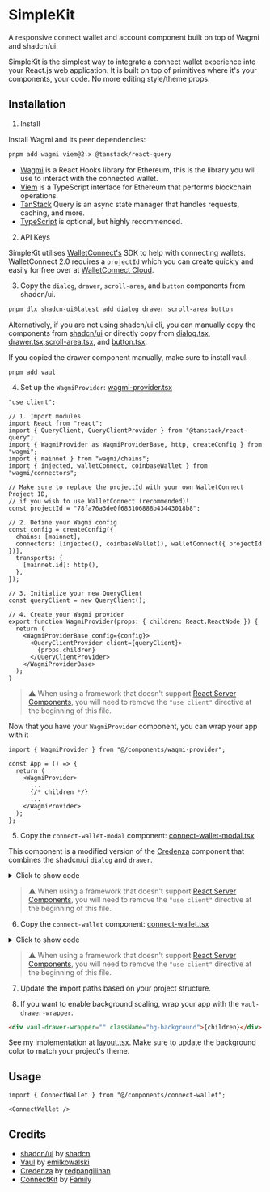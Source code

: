 # SimpleKit

A responsive connect wallet and account component built on top of Wagmi and shadcn/ui.

SimpleKit is the simplest way to integrate a connect wallet experience into your React.js web application. It is built on top of primitives where it's your components, your code. No more editing style/theme props.

## Installation

1. Install

Install Wagmi and its peer dependencies:

```bash
pnpm add wagmi viem@2.x @tanstack/react-query
```

- [Wagmi](https://wagmi.sh/) is a React Hooks library for Ethereum, this is the library you will use to interact with the connected wallet.
- [Viem](https://viem.sh/) is a TypeScript interface for Ethereum that performs blockchain operations.
- [TanStack](https://tanstack.com/query/v5) Query is an async state manager that handles requests, caching, and more.
- [TypeScript](https://wagmi.sh/react/typescript) is optional, but highly recommended.

2. API Keys

SimpleKit utilises [WalletConnect's](https://walletconnect.com/) SDK to help with connecting wallets. WalletConnect 2.0 requires a `projectId` which you can create quickly and easily for free over at [WalletConnect Cloud](https://cloud.walletconnect.com/).

3. Copy the `dialog`, `drawer`, `scroll-area`, and `button` components from shadcn/ui.

```bash
pnpm dlx shadcn-ui@latest add dialog drawer scroll-area button
```

Alternatively, if you are not using shadcn/ui cli, you can manually copy the components from [shadcn/ui](https://ui.shadcn.com/docs) or directly copy from [dialog.tsx](src/components/ui/dialog.tsx), [drawer.tsx](src/components/ui/drawer.tsx),[scroll-area.tsx](src/components/ui/scroll-area.tsx), and [button.tsx](src/components/ui/button.tsx).

If you copied the drawer component manually, make sure to install vaul.

```
pnpm add vaul
```

4. Set up the `WagmiProvider`: [wagmi-provider.tsx](src/components/wagmi-provider.tsx)

```tsx
"use client";

// 1. Import modules
import React from "react";
import { QueryClient, QueryClientProvider } from "@tanstack/react-query";
import { WagmiProvider as WagmiProviderBase, http, createConfig } from "wagmi";
import { mainnet } from "wagmi/chains";
import { injected, walletConnect, coinbaseWallet } from "wagmi/connectors";

// Make sure to replace the projectId with your own WalletConnect Project ID,
// if you wish to use WalletConnect (recommended)!
const projectId = "78fa76a3de0f683106888b43443018b8";

// 2. Define your Wagmi config
const config = createConfig({
  chains: [mainnet],
  connectors: [injected(), coinbaseWallet(), walletConnect({ projectId })],
  transports: {
    [mainnet.id]: http(),
  },
});

// 3. Initialize your new QueryClient
const queryClient = new QueryClient();

// 4. Create your Wagmi provider
export function WagmiProvider(props: { children: React.ReactNode }) {
  return (
    <WagmiProviderBase config={config}>
      <QueryClientProvider client={queryClient}>
        {props.children}
      </QueryClientProvider>
    </WagmiProviderBase>
  );
}
```

> :warning: When using a framework that doesn't support [React Server Components](https://react.dev/learn/start-a-new-react-project#bleeding-edge-react-frameworks), you will need to remove the `"use client"` directive at the beginning of this file.

Now that you have your `WagmiProvider` component, you can wrap your app with it

```tsx
import { WagmiProvider } from "@/components/wagmi-provider";

const App = () => {
  return (
    <WagmiProvider>
      ...
      {/* children */}
      ...
    </WagmiProvider>
  );
};
```

5. Copy the `connect-wallet-modal` component: [connect-wallet-modal.tsx](src/components/ui/connect-wallet-modal.tsx)

This component is a modified version of the [Credenza](https://github.com/redpangilinan/credenza) component that combines the shadcn/ui `dialog` and `drawer`.

<details>
<summary>Click to show code</summary>

```tsx
"use client";

import * as React from "react";

import { cn } from "@/lib/utils";
import {
  Dialog,
  DialogClose,
  DialogContent,
  DialogDescription,
  DialogFooter,
  DialogHeader,
  DialogTitle,
  DialogTrigger,
} from "@/components/ui/dialog";
import {
  Drawer,
  DrawerClose,
  DrawerContent,
  DrawerDescription,
  DrawerFooter,
  DrawerHeader,
  DrawerTitle,
  DrawerTrigger,
} from "@/components/ui/drawer";
import { ScrollArea } from "@/components/ui/scroll-area";

interface BaseProps {
  children: React.ReactNode;
}

interface RootConnectWalletModalProps extends BaseProps {
  open?: boolean;
  onOpenChange?: (open: boolean) => void;
}

interface ConnectWalletModalProps extends BaseProps {
  className?: string;
  asChild?: true;
}

const desktop = "(min-width: 768px)";

const ConnectWalletModal = ({
  children,
  ...props
}: RootConnectWalletModalProps) => {
  const isDesktop = useMediaQuery(desktop);
  const ConnectWalletModal = isDesktop ? Dialog : Drawer;

  return <ConnectWalletModal {...props}>{children}</ConnectWalletModal>;
};

const ConnectWalletModalTrigger = ({
  className,
  children,
  ...props
}: ConnectWalletModalProps) => {
  const isDesktop = useMediaQuery(desktop);
  const ConnectWalletModalTrigger = isDesktop ? DialogTrigger : DrawerTrigger;

  return (
    <ConnectWalletModalTrigger className={className} {...props}>
      {children}
    </ConnectWalletModalTrigger>
  );
};

const ConnectWalletModalClose = ({
  className,
  children,
  ...props
}: ConnectWalletModalProps) => {
  const isDesktop = useMediaQuery(desktop);
  const ConnectWalletModalClose = isDesktop ? DialogClose : DrawerClose;

  return (
    <ConnectWalletModalClose className={className} {...props}>
      {children}
    </ConnectWalletModalClose>
  );
};

const ConnectWalletModalContent = ({
  className,
  children,
  ...props
}: ConnectWalletModalProps) => {
  const isDesktop = useMediaQuery(desktop);
  const ConnectWalletModalContent = isDesktop ? DialogContent : DrawerContent;

  return (
    <ConnectWalletModalContent
      className={cn(
        "rounded-t-3xl sm:rounded-3xl md:max-w-[360px] [&>button]:right-[26px] [&>button]:top-[26px]",
        className,
      )}
      onOpenAutoFocus={(e) => e.preventDefault()}
      {...props}
    >
      {children}
    </ConnectWalletModalContent>
  );
};

const ConnectWalletModalDescription = ({
  className,
  children,
  ...props
}: ConnectWalletModalProps) => {
  const isDesktop = useMediaQuery(desktop);
  const ConnectWalletModalDescription = isDesktop
    ? DialogDescription
    : DrawerDescription;

  return (
    <ConnectWalletModalDescription className={className} {...props}>
      {children}
    </ConnectWalletModalDescription>
  );
};

const ConnectWalletModalHeader = ({
  className,
  children,
  ...props
}: ConnectWalletModalProps) => {
  const isDesktop = useMediaQuery(desktop);
  const ConnectWalletModalHeader = isDesktop ? DialogHeader : DrawerHeader;

  return (
    <ConnectWalletModalHeader
      className={cn("space-y-0 pb-6 md:pb-3", className)}
      {...props}
    >
      {children}
    </ConnectWalletModalHeader>
  );
};

const ConnectWalletModalTitle = ({
  className,
  children,
  ...props
}: ConnectWalletModalProps) => {
  const isDesktop = useMediaQuery(desktop);
  const ConnectWalletModalTitle = isDesktop ? DialogTitle : DrawerTitle;

  return (
    <ConnectWalletModalTitle
      className={cn("text-center", className)}
      {...props}
    >
      {children}
    </ConnectWalletModalTitle>
  );
};

const ConnectWalletModalBody = ({
  className,
  children,
  ...props
}: ConnectWalletModalProps) => {
  return (
    <ScrollArea
      className={cn(
        "h-[234px] max-h-[300px] px-6 md:-mr-4 md:h-full md:min-h-[260px] md:px-0 md:pr-4",
        className,
      )}
      {...props}
    >
      {children}
    </ScrollArea>
  );
};

const ConnectWalletModalFooter = ({
  className,
  children,
  ...props
}: ConnectWalletModalProps) => {
  const isDesktop = useMediaQuery(desktop);
  const ConnectWalletModalFooter = isDesktop ? DialogFooter : DrawerFooter;

  return (
    <ConnectWalletModalFooter
      className={cn("py-3.5 md:py-0", className)}
      {...props}
    >
      {children}
    </ConnectWalletModalFooter>
  );
};

export {
  ConnectWalletModal,
  ConnectWalletModalTrigger,
  ConnectWalletModalClose,
  ConnectWalletModalContent,
  ConnectWalletModalDescription,
  ConnectWalletModalHeader,
  ConnectWalletModalTitle,
  ConnectWalletModalBody,
  ConnectWalletModalFooter,
};

export function useMediaQuery(query: string) {
  const [value, setValue] = React.useState(false);

  React.useEffect(() => {
    function onChange(event: MediaQueryListEvent) {
      setValue(event.matches);
    }

    const result = matchMedia(query);
    result.addEventListener("change", onChange);
    setValue(result.matches);

    return () => result.removeEventListener("change", onChange);
  }, [query]);

  return value;
}
```

</details>

> :warning: When using a framework that doesn't support [React Server Components](https://react.dev/learn/start-a-new-react-project#bleeding-edge-react-frameworks), you will need to remove the `"use client"` directive at the beginning of this file.

6. Copy the `connect-wallet` component: [connect-wallet.tsx](src/components/connect-wallet-modal.tsx)

<details>
<summary>Click to show code</summary>

```tsx
"use client";

import * as React from "react";

import {
  ConnectWalletModal,
  ConnectWalletModalBody,
  ConnectWalletModalContent,
  ConnectWalletModalDescription,
  ConnectWalletModalFooter,
  ConnectWalletModalHeader,
  ConnectWalletModalTitle,
  ConnectWalletModalTrigger,
} from "@/components/ui/connect-wallet-modal";
import { Button } from "@/components/ui/button";
import {
  type Connector,
  useAccount,
  useConnect,
  useDisconnect,
  useEnsAvatar,
  useEnsName,
  useBalance,
} from "wagmi";
import { formatEther } from "viem";
import { Check, ChevronLeft, Copy, RotateCcw } from "lucide-react";

const MODAL_CLOSE_DURATION = 320;

const ConnectWalletContext = React.createContext<{
  pendingConnector: Connector | null;
  setPendingConnector: React.Dispatch<React.SetStateAction<Connector | null>>;
  isConnectorError: boolean;
  setIsConnectorError: React.Dispatch<React.SetStateAction<boolean>>;
  open: boolean;
  setOpen: React.Dispatch<React.SetStateAction<boolean>>;
}>({
  pendingConnector: null,
  setPendingConnector: () => {},
  isConnectorError: false,
  setIsConnectorError: () => false,
  open: false,
  setOpen: () => false,
});

export function ConnectWallet() {
  const { status, address } = useAccount();
  const [pendingConnector, setPendingConnector] =
    React.useState<Connector | null>(null);
  const [isConnectorError, setIsConnectorError] = React.useState(false);
  const [open, setOpen] = React.useState(false);
  const { data: ensName } = useEnsName({ address });
  const { data: ensAvatar } = useEnsAvatar({ name: ensName! });

  const formattedAddress = address?.slice(0, 6) + "•••" + address?.slice(-4);
  const isConnected = address && !pendingConnector;

  React.useEffect(() => {
    if (status === "connected" && pendingConnector) {
      setOpen(false);

      const timeout = setTimeout(() => {
        setPendingConnector(null);
        setIsConnectorError(false);
      }, MODAL_CLOSE_DURATION);

      return () => clearTimeout(timeout);
    }
  }, [status, setOpen, pendingConnector, setPendingConnector]);

  return (
    <ConnectWalletContext.Provider
      value={{
        pendingConnector,
        setPendingConnector,
        isConnectorError,
        setIsConnectorError,
        open,
        setOpen,
      }}
    >
      <ConnectWalletModal open={open} onOpenChange={setOpen}>
        <ConnectWalletModalTrigger asChild>
          {isConnected ? (
            <Button className="rounded-xl">
              {ensAvatar && <img src={ensAvatar} alt="ENS Avatar" />}
              {address && (
                <span>{ensName ? `${ensName}` : formattedAddress}</span>
              )}
            </Button>
          ) : (
            <Button className="rounded-xl">Connect Wallet</Button>
          )}
        </ConnectWalletModalTrigger>

        <ConnectWalletModalContent>
          {isConnected ? <Account /> : <Connectors />}
        </ConnectWalletModalContent>
      </ConnectWalletModal>
    </ConnectWalletContext.Provider>
  );
}

function Account() {
  const { address } = useAccount();
  const { disconnect } = useDisconnect();
  const { data: ensName } = useEnsName({ address });
  const { data: userBalance } = useBalance({ address });
  const context = React.useContext(ConnectWalletContext);

  const formattedAddress = address?.slice(0, 6) + "•••" + address?.slice(-4);
  const formattedUserBalace = userBalance?.value
    ? parseFloat(formatEther(userBalance.value)).toFixed(4)
    : undefined;

  function handleDisconnect() {
    context.setOpen(false);
    setTimeout(() => {
      disconnect();
    }, MODAL_CLOSE_DURATION);
  }

  return (
    <>
      <ConnectWalletModalHeader>
        <ConnectWalletModalTitle>Connected</ConnectWalletModalTitle>
        <ConnectWalletModalDescription className="sr-only">
          Account modal for your connected Web3 wallet.
        </ConnectWalletModalDescription>
      </ConnectWalletModalHeader>
      <ConnectWalletModalBody className="h-[280px]">
        <div className="flex w-full flex-col items-center justify-center gap-8 md:pt-5">
          <div className="size-24 flex items-center justify-center">
            <img
              className="rounded-full"
              src={`https://avatar.vercel.sh/${address}?size=150`}
              alt="User gradient avatar"
            />
          </div>

          <div className="space-y-1 px-3.5 text-center sm:px-0">
            <div className="flex items-center gap-1.5">
              <h1 className="text-xl font-semibold">
                <div>{ensName ? `${ensName}` : formattedAddress}</div>
              </h1>
              <CopyAddressButton />
            </div>
            <p className="text-balance text-sm text-muted-foreground">
              {`${formattedUserBalace ?? "0.00"} ETH`}
            </p>
          </div>

          <Button className="w-full rounded-xl" onClick={handleDisconnect}>
            Disconnect
          </Button>
        </div>
      </ConnectWalletModalBody>
    </>
  );
}

function Connectors() {
  const context = React.useContext(ConnectWalletContext);

  return (
    <>
      <ConnectWalletModalHeader>
        <BackChevron />
        <ConnectWalletModalTitle>
          {context.pendingConnector?.name ?? "Connect Wallet"}
        </ConnectWalletModalTitle>
        <ConnectWalletModalDescription className="sr-only">
          Connect your Web3 wallet or create a new one.
        </ConnectWalletModalDescription>
      </ConnectWalletModalHeader>
      <ConnectWalletModalBody>
        {context.pendingConnector ? <WalletConnecting /> : <WalletOptions />}
      </ConnectWalletModalBody>
      <ConnectWalletModalFooter>
        <div className="h-0" />
      </ConnectWalletModalFooter>
    </>
  );
}

function WalletConnecting() {
  const context = React.useContext(ConnectWalletContext);

  return (
    <div className="flex w-full flex-col items-center justify-center gap-9 md:pt-5">
      {context.pendingConnector?.icon && (
        <div className="size-[116px] relative flex items-center justify-center rounded-2xl border p-3">
          <img
            src={context.pendingConnector?.icon}
            alt={context.pendingConnector?.name}
            className="size-full overflow-hidden rounded-2xl"
          />
          <img />
          {context.isConnectorError ? <RetryConnectorButton /> : null}
        </div>
      )}

      <div className="space-y-3.5 px-3.5 text-center sm:px-0">
        <h1 className="text-xl font-semibold">
          {context.isConnectorError ? "Request Error" : "Requesting Connection"}
        </h1>
        <p className="text-balance text-sm text-muted-foreground">
          {context.isConnectorError
            ? "There was an error with the request. Click above to try again."
            : `Open the ${context.pendingConnector?.name} browser extension to connect your wallet.`}
        </p>
      </div>
    </div>
  );
}

function WalletOptions() {
  const context = React.useContext(ConnectWalletContext);
  const { connectors, connect } = useConnectors();

  return (
    <div className="flex flex-col gap-3.5">
      {connectors.map((connector) => (
        <WalletOption
          key={connector.uid}
          connector={connector}
          onClick={() => {
            context.setIsConnectorError(false);
            context.setPendingConnector(connector);
            connect({ connector });
          }}
        />
      ))}
    </div>
  );
}

function WalletOption(props: { connector: Connector; onClick: () => void }) {
  const [ready, setReady] = React.useState(false);

  React.useEffect(() => {
    (async () => {
      const provider = await props.connector.getProvider();
      setReady(!!provider);
    })();
  }, [props.connector]);

  return (
    <Button
      disabled={!ready}
      onClick={props.onClick}
      size="lg"
      variant="secondary"
      className="justify-between rounded-xl px-4 py-7 text-base font-semibold"
    >
      <p>{props.connector.name}</p>
      {props.connector.icon && (
        <img
          src={props.connector.icon}
          alt={props.connector.name}
          className="size-8 overflow-hidden rounded-[6px]"
        />
      )}
    </Button>
  );
}

function CopyAddressButton() {
  const { address } = useAccount();
  const [copied, setCopied] = React.useState(false);

  React.useEffect(() => {
    const timeout = setTimeout(() => {
      if (copied) setCopied(false);
    }, 1000);
    return () => clearTimeout(timeout);
  }, [copied, setCopied]);

  async function handleCopy() {
    setCopied(true);
    await navigator.clipboard.writeText(address!);
  }

  return (
    <button className="text-muted-foreground" onClick={handleCopy}>
      {copied ? (
        <Check className="size-4" strokeWidth={4} />
      ) : (
        <Copy className="size-4" strokeWidth={4} />
      )}
    </button>
  );
}

function BackChevron() {
  const context = React.useContext(ConnectWalletContext);

  if (!context.pendingConnector) {
    return null;
  }

  function handleClick() {
    context.setIsConnectorError(false);
    context.setPendingConnector(null);
  }

  return (
    <button
      className="absolute left-[26px] top-[42px] z-50 rounded-sm opacity-70 ring-offset-background transition-opacity hover:opacity-100 focus:outline-none focus:ring-2 focus:ring-ring focus:ring-offset-2 disabled:pointer-events-none data-[state=open]:bg-accent data-[state=open]:text-muted-foreground md:top-[26px]"
      onClick={handleClick}
    >
      <ChevronLeft className="h-4 w-4" />
      <span className="sr-only">Cancel connection</span>
    </button>
  );
}

function RetryConnectorButton() {
  const context = React.useContext(ConnectWalletContext);
  const { connect } = useConnect({
    mutation: {
      onError: () => context.setIsConnectorError(true),
    },
  });

  function handleClick() {
    if (context.pendingConnector) {
      context.setIsConnectorError(false);
      connect({ connector: context.pendingConnector });
    }
  }

  return (
    <Button
      size="icon"
      variant="secondary"
      className="group absolute -bottom-2 -right-2 rounded-full bg-muted p-1.5 shadow"
      onClick={handleClick}
    >
      <RotateCcw className="size-4 transition-transform group-hover:-rotate-45" />
    </Button>
  );
}

function useConnectors() {
  const context = React.useContext(ConnectWalletContext);
  const { connect, connectors } = useConnect({
    mutation: {
      onError: () => context.setIsConnectorError(true),
    },
  });

  const sortedConnectors = React.useMemo(() => {
    let metaMaskConnector: Connector | undefined;
    let injectedConnector: Connector | undefined;

    const formattedConnectors = connectors.reduce(
      (acc: Array<Connector>, curr) => {
        switch (curr.id) {
          case "metaMaskSDK":
            metaMaskConnector = {
              ...curr,
              icon: "https://utfs.io/f/be0bd88f-ce87-4cbc-b2e5-c578fa866173-sq4a0b.png",
            };
            return acc;
          case "injected":
            injectedConnector = {
              ...curr,
              name: "MetaMask",
              icon: "https://utfs.io/f/be0bd88f-ce87-4cbc-b2e5-c578fa866173-sq4a0b.png",
            };
            return acc;
          case "safe":
            acc.push({
              ...curr,
              icon: "https://utfs.io/f/164ea200-3e15-4a9b-9ce5-a397894c442a-awpd29.png",
            });
            return acc;
          case "coinbaseWalletSDK":
            acc.push({
              ...curr,
              icon: "https://utfs.io/f/53e47f86-5f12-404f-a98b-19dc7b760333-chngxw.png",
            });
            return acc;
          case "walletConnect":
            acc.push({
              ...curr,
              icon: "https://utfs.io/f/5bfaa4d1-b872-48a7-9d37-c2517d4fc07a-utlf4g.png",
            });
            return acc;
          default:
            acc.unshift(curr);
            return acc;
        }
      },
      [],
    );

    if (
      metaMaskConnector &&
      !formattedConnectors.find(
        ({ id }) => id === "io.metamask" || id === "injected",
      )
    ) {
      return [metaMaskConnector, ...formattedConnectors];
    }

    if (injectedConnector) {
      const nonMetaMaskConnectors = formattedConnectors.filter(
        ({ id }) => id !== "io.metamask",
      );
      return [injectedConnector, ...nonMetaMaskConnectors];
    }
    return formattedConnectors;
  }, [connectors]);

  return { connectors: sortedConnectors, connect };
}
```

</details>

> :warning: When using a framework that doesn't support [React Server Components](https://react.dev/learn/start-a-new-react-project#bleeding-edge-react-frameworks), you will need to remove the `"use client"` directive at the beginning of this file.

7. Update the import paths based on your project structure.

8. If you want to enable background scaling, wrap your app with the `vaul-drawer-wrapper`.

```html
<div vaul-drawer-wrapper="" className="bg-background">{children}</div>
```

See my implementation at [layout.tsx](src/app/layout.tsx). Make sure to update the background color to match your project's theme.

## Usage

```tsx
import { ConnectWallet } from "@/components/connect-wallet";
```

```tsx
<ConnectWallet />
```

## Credits

- [shadcn/ui](https://github.com/shadcn-ui/ui) by [shadcn](https://github.com/shadcn)
- [Vaul](https://github.com/emilkowalski/vaul) by [emilkowalski](https://github.com/emilkowalski)
- [Credenza](https://github.com/redpangilinan/credenza) by [redpangilinan](https://github.com/redpangilinan)
- [ConnectKit](https://docs.family.co/connectkit) by [Family](https://family.co/)
